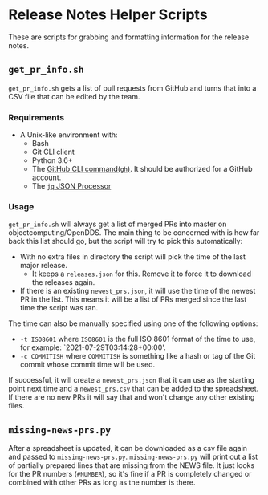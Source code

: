 # Release Notes Helper Scripts

These are scripts for grabbing and formatting information for the release notes.

## `get_pr_info.sh`

`get_pr_info.sh` gets a list of pull requests from GitHub and turns that into a CSV file that can be edited by the team.

### Requirements

- A Unix-like environment with:
  - Bash
  - Git CLI client
  - Python 3.6+
  - The [GitHub CLI command(`gh`)](https://cli.github.com/).
    It should be authorized for a GitHub account.
  - The [`jq` JSON Processor](https://stedolan.github.io/jq/)

### Usage

`get_pr_info.sh` will always get a list of merged PRs into master on objectcomputing/OpenDDS.
The main thing to be concerned with is how far back this list should go, but the script will try to pick this automatically:

- With no extra files in directory the script will pick the time of the last major release.
  - It keeps a `releases.json` for this. Remove it to force it to download the releases again.
- If there is an existing `newest_prs.json`, it will use the time of the newest PR in the list.
  This means it will be a list of PRs merged since the last time the script was ran.

The time can also be manually specified using one of the following options:

- `-t ISO8601` where `ISO8601` is the full ISO 8601 format of the time to use, for example: `2021-07-29T03:14:28+00:00'.
- `-c COMMITISH` where `COMMITISH` is something like a hash or tag of the Git commit whose commit time will be used.

If successful, it will create a `newest_prs.json` that it can use as the starting point next time and a `newest_prs.csv` that can be added to the spreadsheet.
If there are no new PRs it will say that and won't change any other existing files.

## `missing-news-prs.py`

After a spreadsheet is updated, it can be downloaded as a csv file again and passed to `missing-news-prs.py`.
`missing-news-prs.py` will print out a list of partially prepared lines that are missing from the NEWS file.
It just looks for the PR numbers (`#NUMBER`), so it's fine if a PR is completely changed or combined with other PRs as long as the number is there.
